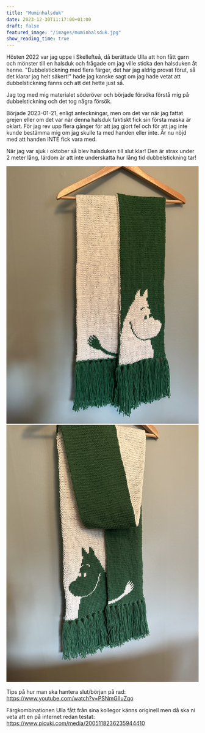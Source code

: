 ```yaml
---
title: "Muminhalsduk"
date: 2023-12-30T11:17:00+01:00
draft: false
featured_image: "/images/muminhalsduk.jpg"
show_reading_time: true
---
```


Hösten 2022 var jag uppe i Skellefteå, då berättade Ulla att hon fått garn och mönster till en halsduk och frågade om jag ville sticka den halsduken åt henne. "Dubbelstickning med flera färger, det har jag aldrig provat förut, så det klarar jag helt säkert!" hade jag kanske sagt om jag hade vetat att dubbelstickning fanns och att det hette just så. 

Jag tog med mig materialet söderöver och började försöka förstå mig på dubbelstickning och det tog några försök.

Började 2023-01-21, enligt anteckningar, men om det var när jag fattat grejen eller om det var när denna halsduk faktiskt fick sin första maska är oklart. För jag rev upp flera gånger för att jag gjort fel och för att jag inte kunde bestämma mig om jag skulle ta med handen eller inte. Är nu nöjd med att handen INTE fick vara med.

När jag var sjuk i oktober så blev halsduken till slut klar! Den är strax under 2 meter lång, lärdom är att inte underskatta hur lång tid dubbelstickning tar!

![IMG_0471.jpg](IMG_0471.jpg)
![IMG_0472.jpg](IMG_0472.jpg)

Tips på hur man ska hantera slut/början på rad: https://www.youtube.com/watch?v=PSNmGIIuZqo

Färgkombinationen Ulla fått från sina kollegor känns originell men då ska ni veta att en på internet redan testat: https://www.picuki.com/media/2005118236235944410  